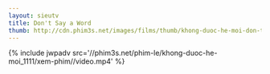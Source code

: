 ```yaml
---
layout: sieutv
title: Don't Say a Word
thumb: http://cdn.phim3s.net/images/films/thumb/khong-duoc-he-moi-don-t-say-a-word.jpg
---
```

{% include jwpadv src='//phim3s.net/phim-le/khong-duoc-he-moi_1111/xem-phim//video.mp4' %}